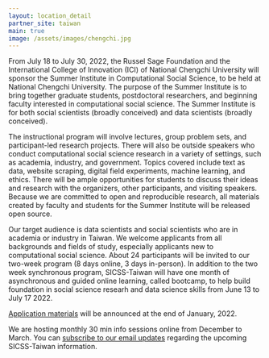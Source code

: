 ```yaml
---
layout: location_detail
partner_site: taiwan
main: true
image: /assets/images/chengchi.jpg
---
```


From July 18 to July 30, 2022, the Russel Sage Foundation and the International College of Innovation (ICI) of National Chengchi University will sponsor the Summer Institute in Computational Social Science, to be held at National Chengchi University. The purpose of the Summer Institute is to bring together graduate students, postdoctoral researchers, and beginning faculty interested in computational social science. The Summer Institute is for both social scientists (broadly conceived) and data scientists (broadly conceived).

The instructional program will involve lectures, group problem sets, and participant-led research projects. There will also be outside speakers who conduct computational social science research in a variety of settings, such as academia, industry, and government. Topics covered include text as data, website scraping, digital field experiments, machine learning, and ethics. There will be ample opportunities for students to discuss their ideas and research with the organizers, other participants, and visiting speakers. Because we are committed to open and reproducible research, all materials created by faculty and students for the Summer Institute will be released open source.

Our target audience is data scientists and social scientists who are in academia or industry in Taiwan. We welcome applicants from all backgrounds and fields of study, especially applicants new to computational social science. About 24 participants will be invited to our two-week program (8 days online, 3 days in-person). In addition to the two week synchronous program, SICSS-Taiwan will have one month of asynchronous and guided online learning, called bootcamp, to help build foundation in social science researh and data science skills from June 13 to July 17 2022.

[Application materials](https://compsocialscience.github.io/summer-institute/2022/taiwan/apply) will be announced at the end of January, 2022. 

We are hosting monthly 30 min info sessions online from December to March. You can [subscribe to our email updates](https://docs.google.com/forms/d/e/1FAIpQLSd_rtXqZHelZ1RlJYJi4oBB95gL0kza0vWlyNcqF5UnXg7gUw/viewform?usp=sf_link) regarding the upcoming SICSS-Taiwan information.
